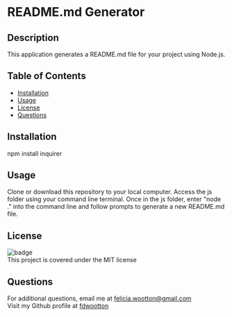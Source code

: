 
  # README.md Generator

  ## **Description**
  This application generates a README.md file for your project using Node.js.

  ## **Table of Contents**
  - [Installation](#installation)
  - [Usage](#usage)
  - [License](#license)
  - [Questions](#questions)

  ## **Installation**
  npm install inquirer

  ## **Usage**
  Clone or download this repository to your local computer. Access the js folder using your command line terminal. Once in the js folder, enter "node ." into the command line and follow prompts to generate a new README.md file.

  ## **License**
  ![badge](https://img.shields.io/badge/license-MIT-brightgreen)<br/>
  This project is covered under the MIT license

  ## Questions
  For additional questions, email me at [felicia.wootton@gmail.com](felicia.wootton@gmail.com)<br/>
  Visit my Github profile at [fdwootton](https://github.com/fdwootton)
  
